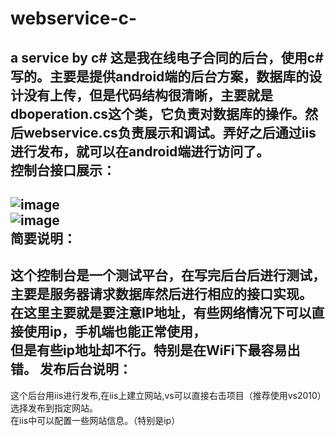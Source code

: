 # webservice-c-
a service by c#
这是我在线电子合同的后台，使用c#写的。主要是提供android端的后台方案，数据库的设计没有上传，但是代码结构很清晰，主要就是dboperation.cs这个类，它负责对数据库的操作。然后webservice.cs负责展示和调试。弄好之后通过iis进行发布，就可以在android端进行访问了。   <br  />
控制台接口展示：
-----------------------------------
![image](http://b266.photo.store.qq.com/psb?/V13onOga2qcUC7/8.oEixh7kWozyQiNfPJw0nSt55t6jAb90Of.*42nLCM!/c/dAoBAAAAAAAA&bo=4wAcAeMAHAEDCC0!&rf=mood_app)  <br/>
![image](http://b265.photo.store.qq.com/psb?/V13onOga2qcUC7/F5pNj6*T41dODtJRu9HQQX3HXt2LMrXLES0ortBv7fA!/c/dAkBAAAAAAAA&bo=4wAcAeMAHAEDCC0!&rf=mood_app)  
简要说明：
-----------------------------------
这个控制台是一个测试平台，在写完后台后进行测试，主要是服务器请求数据库然后进行相应的接口实现。  <br  />  在这里主要就是要注意IP地址，有些网络情况下可以直接使用ip，手机端也能正常使用， <br  />
但是有些ip地址却不行。特别是在WiFi下最容易出错。
发布后台说明：
-----------------------------------
这个后台用iis进行发布,在iis上建立网站,vs可以直接右击项目（推荐使用vs2010）选择发布到指定网站。  <br/>在iis中可以配置一些网站信息。（特别是ip）

